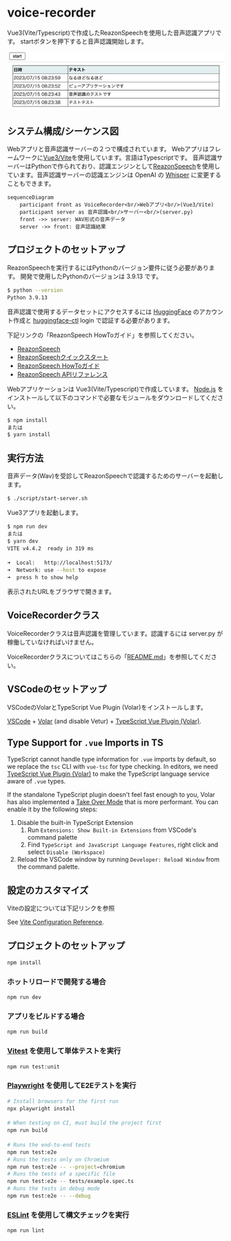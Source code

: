 # voice-recorder

Vue3(Vite/Typescript)で作成したReazonSpeechを使用した音声認識アプリです。
startボタンを押下すると音声認識開始します。

![demo.png](./img/demo.png)

## システム構成/シーケンス図

Webアプリと音声認識サーバーの２つで構成されています。
Webアプリはフレームワークに[Vue3/Vite](https://ja.vuejs.org/)を使用しています。言語はTypescriptです。
音声認識サーバーはPythonで作られており、認識エンジンとして[ReazonSpeech](https://research.reazon.jp/projects/ReazonSpeech/index.html)を使用しています。音声認識サーバーの認識エンジンは OpenAI の [Whisper](https://openai.com/research/whisper) に変更することもできます。

```mermaid
sequenceDiagram
    participant front as VoiceRecorder<br/>Webアプリ<br/>(Vue3/Vite)
    participant server as 音声認識<br/>サーバー<br/>(server.py)
    front ->> server: WAV形式の音声データ
    server ->> front: 音声認識結果
```

## プロジェクトのセットアップ

ReazonSpeechを実行するにはPythonのバージョン要件に従う必要があります。
開発で使用したPythonのバージョンは 3.9.13 です。

```sh
$ python --version
Python 3.9.13
```

音声認識で使用するデータセットにアクセスするには [HuggingFace](https://huggingface.co/) のアカウント作成と [huggingface-ctl](https://huggingface.co/docs/huggingface_hub/quick-start) login で認証する必要があります。

下記リンクの「ReazonSpeech HowToガイド」を参照してください。

- [ReazonSpeech](https://research.reazon.jp/projects/ReazonSpeech/index.html)
- [ReazonSpeechクイックスタート](https://research.reazon.jp/projects/ReazonSpeech/quickstart.html)
- [ReazonSpeech HowToガイド](https://research.reazon.jp/projects/ReazonSpeech/howto.html)
- [ReazonSpeech APIリファレンス](https://research.reazon.jp/projects/ReazonSpeech/api.html)

Webアプリケーションは Vue3(Vite/Typescript)で作成しています。
[Node.js](https://nodejs.org/ja) をインストールして以下のコマンドで必要なモジュールをダウンロードしてください。

```sh
$ npm install
または
$ yarn install
```

## 実行方法

音声データ(Wav)を受診してReazonSpeechで認識するためのサーバーを起動します。

```sh
$ ./script/start-server.sh
```

Vue3アプリを起動します。

```sh
$ npm run dev
または
$ yarn dev
VITE v4.4.2  ready in 319 ms

➜  Local:   http://localhost:5173/
➜  Network: use --host to expose
➜  press h to show help
```

表示されたURLをブラウザで開きます。

## VoiceRecorderクラス

VoiceRecorderクラスは音声認識を管理しています。認識するには server.py が稼働していなければいけません。

VoiceRecorderクラスについてはこちらの「[README.md](./src/audio/voice/README.md)」を参照してください。

## VSCodeのセットアップ

VSCodeのVolarとTypeScript Vue Plugin (Volar)をインストールします。

[VSCode](https://code.visualstudio.com/) + [Volar](https://marketplace.visualstudio.com/items?itemName=Vue.volar) (and disable Vetur) + [TypeScript Vue Plugin (Volar)](https://marketplace.visualstudio.com/items?itemName=Vue.vscode-typescript-vue-plugin).

## Type Support for `.vue` Imports in TS

TypeScript cannot handle type information for `.vue` imports by default, so we replace the `tsc` CLI with `vue-tsc` for type checking. In editors, we need [TypeScript Vue Plugin (Volar)](https://marketplace.visualstudio.com/items?itemName=Vue.vscode-typescript-vue-plugin) to make the TypeScript language service aware of `.vue` types.

If the standalone TypeScript plugin doesn't feel fast enough to you, Volar has also implemented a [Take Over Mode](https://github.com/johnsoncodehk/volar/discussions/471#discussioncomment-1361669) that is more performant. You can enable it by the following steps:

1. Disable the built-in TypeScript Extension
    1) Run `Extensions: Show Built-in Extensions` from VSCode's command palette
    2) Find `TypeScript and JavaScript Language Features`, right click and select `Disable (Workspace)`
2. Reload the VSCode window by running `Developer: Reload Window` from the command palette.

## 設定のカスタマイズ

Viteの設定については下記リンクを参照

See [Vite Configuration Reference](https://vitejs.dev/config/).

## プロジェクトのセットアップ

```sh
npm install
```

### ホットリロードで開発する場合

```sh
npm run dev
```

### アプリをビルドする場合

```sh
npm run build
```

### [Vitest](https://vitest.dev/) を使用して単体テストを実行

```sh
npm run test:unit
```

### [Playwright](https://playwright.dev) を使用してE2Eテストを実行

```sh
# Install browsers for the first run
npx playwright install

# When testing on CI, must build the project first
npm run build

# Runs the end-to-end tests
npm run test:e2e
# Runs the tests only on Chromium
npm run test:e2e -- --project=chromium
# Runs the tests of a specific file
npm run test:e2e -- tests/example.spec.ts
# Runs the tests in debug mode
npm run test:e2e -- --debug
```

### [ESLint](https://eslint.org/) を使用して構文チェックを実行

```sh
npm run lint
```
